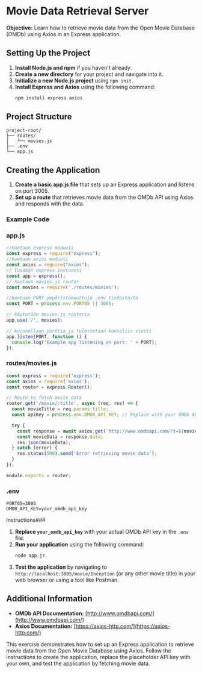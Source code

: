 # Movie Data Retrieval Server

**Objective:** Learn how to retrieve movie data from the Open Movie Database (OMDb) using Axios in an Express application.

## Setting Up the Project

1. **Install Node.js and npm** if you haven't already.
2. **Create a new directory** for your project and navigate into it.
3. **Initialize a new Node.js project** using `npm init`.
4. **Install Express and Axios** using the following command:
   ```sh
   npm install express axios
   ```

## Project Structure

```
project-root/
├── routes/
│   └── movies.js
├── .env
└── app.js
```

## Creating the Application

1. **Create a basic app.js file** that sets up an Express application and listens on port 3005.
2. **Set up a route** that retrieves movie data from the OMDb API using Axios and responds with the data.

### Example Code

### app.js
```javascript
//haetaan express moduuli
const express = require("express");
//haetaan axios moduuli
const axios = require("axios");
// luodaan express-instanssi
const app = express();
// haetaan movies.js router
const movies = require('./routes/movies');

//haetaan PORT ympäristömuuttuja .env tiedostosta
const PORT = process.env.PORT05 || 3005;

// käytetään movies.js routeria
app.use('/', movies);

// kuunnellaan porttia ja tulostetaan konsoliin viesti
app.listen(PORT, function () {
  console.log('Example app listening on port: ' + PORT);
});
```

### routes/movies.js
```javascript
const express = require('express');
const axios = require('axios');
const router = express.Router();

// Route to fetch movie data
router.get('/movie/:title', async (req, res) => {
  const movieTitle = req.params.title;
  const apiKey = process.env.OMDB_API_KEY; // Replace with your OMDb API key

  try {
    const response = await axios.get(`http://www.omdbapi.com/?t=${movieTitle}&apikey=${apiKey}`);
    const movieData = response.data;
    res.json(movieData);
  } catch (error) {
    res.status(500).send('Error retrieving movie data');
  }
});

module.exports = router;
```

### .env
```
PORT05=3005
OMDB_API_KEY=your_omdb_api_key
```

 Instructions###

1. **Replace `your_omdb_api_key`** with your actual OMDb API key in the `.env` file.
2. **Run your application** using the following command:
   ```sh
   node app.js
   ```
3. **Test the application** by navigating to `http://localhost:3005/movie/Inception` (or any other movie title) in your web browser or using a tool like Postman.

## Additional Information

- **OMDb API Documentation:** [http://www.omdbapi.com/](http://www.omdbapi.com/)
- **Axios Documentation:** [https://axios-http.com/](https://axios-http.com/)

This exercise demonstrates how to set up an Express application to retrieve movie data from the Open Movie Database using Axios. Follow the instructions to create the application, replace the placeholder API key with your own, and test the application by fetching movie data.

